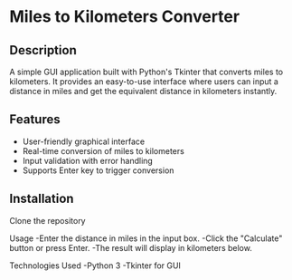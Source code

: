 # Miles to Kilometers Converter

## Description
A simple GUI application built with Python's Tkinter that converts miles to kilometers.
It provides an easy-to-use interface where users can input a distance in miles and get the equivalent distance in kilometers instantly.

## Features
- User-friendly graphical interface  
- Real-time conversion of miles to kilometers  
- Input validation with error handling  
- Supports Enter key to trigger conversion  

## Installation
Clone the repository

Usage
-Enter the distance in miles in the input box.
-Click the "Calculate" button or press Enter.
-The result will display in kilometers below.

Technologies Used
-Python 3
-Tkinter for GUI
